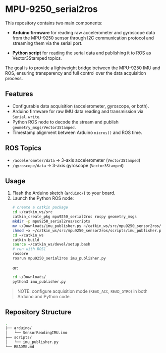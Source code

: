 # MPU-9250_serial2ros

This repository contains two main components:

- **Arduino firmware** for reading raw accelerometer and gyroscope data from the MPU-9250 sensor through I2C communication protocol and streaming them via the serial port.

- **Python script** for reading the serial data and publishing it to ROS as Vector3Stamped topics.

The goal is to provide a lightweight bridge between the MPU-9250 IMU and ROS, ensuring transparency and full control over the data acquisition process.


## Features
- Configurable data acquisition (accelerometer, gyroscope, or both).  
- Arduino firmware for raw IMU data reading and transmission via `Serial.write`.  
- Python ROS node to decode the stream and publish `geometry_msgs/Vector3Stamped`.  
- Timestamp alignment between Arduino `micros()` and ROS time.

## ROS Topics
- `/accelerometer/data` → 3-axis accelerometer (`Vector3Stamped`)  
- `/gyroscope/data` → 3-axis gyroscope (`Vector3Stamped`)  

## Usage
1. Flash the Arduino sketch (`arduino/`) to your board.  
2. Launch the Python ROS node:
   ```bash
   # create a catkin package
   cd ~/catkin_ws/src
   catkin_create_pkg mpu9250_serial2ros rospy geometry_msgs
   mkdir -p mpu9250_serial2ros/scripts
   mv ~/Downloads/imu_publisher.py ~/catkin_ws/src/mpu9250_sensor2ros/scripts/
   chmod +x ~/catkin_ws/src/mpu9250_sensor2ros/scripts/imu_publisher.py 
   cd ~/catkin_ws
   catkin build
   source ~/catkin_ws/devel/setup.bash
   # run with ROS1
   roscore
   rosrun mpu9250_serial2ros imu_publisher.py
   ```
   or:
   ```bash
   cd ~/Downloads/
   python3 imu_publisher.py
   ```

>NOTE: configure acquisition mode (```READ_ACC```, ```READ_GYRO```) in both Arduino and Python code.

## Repository Structure
```bash
.
├── arduino/
│   └── SensorReadingIMU.ino
├── scripts/
│   └── imu_publisher.py
└── README.md
```
